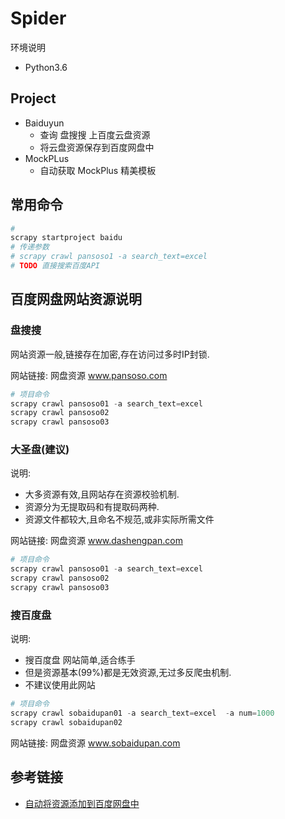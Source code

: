 # Spider

环境说明
- Python3.6

## Project

- Baiduyun 
    - 查询 盘搜搜 上百度云盘资源
    - 将云盘资源保存到百度网盘中
- MockPLus
    - 自动获取 MockPlus 精美模板

## 常用命令


```python
# 
scrapy startproject baidu
# 传递参数
# scrapy crawl pansoso1 -a search_text=excel
# TODO 直接搜索百度API
```

## 百度网盘网站资源说明

### 盘搜搜

网站资源一般,链接存在加密,存在访问过多时IP封锁.

网站链接: 网盘资源 www.pansoso.com


```python
# 项目命令
scrapy crawl pansoso01 -a search_text=excel
scrapy crawl pansoso02
scrapy crawl pansoso03
```

### 大圣盘(建议)

说明:

- 大多资源有效,且网站存在资源校验机制. 
- 资源分为无提取码和有提取码两种.
- 资源文件都较大,且命名不规范,或非实际所需文件

网站链接: 网盘资源 www.dashengpan.com

```python
# 项目命令
scrapy crawl pansoso01 -a search_text=excel
scrapy crawl pansoso02
scrapy crawl pansoso03
```

### 搜百度盘

说明:

- 搜百度盘 网站简单,适合练手
- 但是资源基本(99%)都是无效资源,无过多反爬虫机制.
- 不建议使用此网站

```python
# 项目命令
scrapy crawl sobaidupan01 -a search_text=excel  -a num=1000
scrapy crawl sobaidupan02
```

网站链接: 网盘资源 www.sobaidupan.com


## 参考链接

- [自动将资源添加到百度网盘中](https://github.com/tengzhangchao/BaiDuPan)

